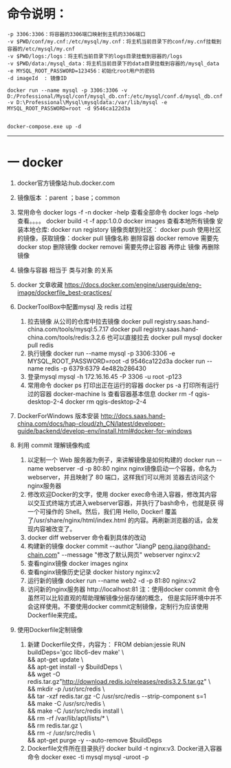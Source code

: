 # 命令说明：
    -p 3306:3306：将容器的3306端口映射到主机的3306端口
    -v $PWD/conf/my.cnf:/etc/mysql/my.cnf：将主机当前目录下的conf/my.cnf挂载到容器的/etc/mysql/my.cnf
    -v $PWD/logs:/logs：将主机当前目录下的logs目录挂载到容器的/logs
    -v $PWD/data:/mysql_data：将主机当前目录下的data目录挂载到容器的/mysql_data
    -e MYSQL_ROOT_PASSWORD=123456：初始化root用户的密码
    -d imageId  : 镜像ID

    docker run --name mysql -p 3306:3306 -v D:/Professional/Mysql/conf/mysql_db.cnf:/etc/mysql/conf.d/mysql_db.cnf -v D:\Professional\Mysql\mysqldata:/var/lib/mysql -e MYSQL_ROOT_PASSWORD=root -d 9546ca122d3a


	docker-compose.exe up -d


----

# 一 docker
1. docker官方镜像站:hub.docker.com
2. 镜像版本 ：parent ；base；common
3. 常用命令
docker logs -f -n
docker -help  查看全部命令
docker logs -help 查看。。。。
docker build -t -f  app:1.0.0
docker images  查看本地所有镜像
安装本地仓库:  docker run registory 
镜像贡献到社区： docker push
使用社区的镜像，获取镜像：docker pull   镜像名称
删除容器  docker remove     需要先 docker  stop
删除镜像  docker removei    需要先停止容器  再停止 镜像  再删除镜像

4. 镜像与容器   相当于  类与对象  的关系
5. docker 文章收藏
https://docs.docker.com/engine/userguide/eng-image/dockerfile_best-practices/
6. DockerToolBox中配置mysql 及 redis 过程
	1. 拉去镜像
从公司的仓库中拉去镜像
docker pull registry.saas.hand-china.com/tools/mysql:5.7.17
docker pull registry.saas.hand-china.com/tools/redis:3.2.6 
也可以直接拉去
docker pull mysql
docker pull redis
  	2. 执行镜像
docker run --name mysql -p 3306:3306 -e 
MYSQL_ROOT_PASSWORD=root  -d   9546ca122d3a
docker run --name redis -p 6379:6379 4e482b286430
	3. 登录mysql
mysql -h 172.16.16.45 -P 3306 -u root -p123
	4. 常用命令
docker ps 打印出正在运行的容器
docker ps -a 打印所有运行过的容器
docker-machine ls  查看容器基本信息
docker rm -f qgis-desktop-2-4
docker rm qgis-desktop-2-4 

7. DockerForWindows 版本安装
  http://docs.saas.hand-china.com/docs/hap-cloud/zh_CN/latest/developer-guide/backend/develop-env/install.html#docker-for-windows
8. 利用	commit	理解镜像构成
	1. 以定制一个	Web	服务器为例子，来讲解镜像是如何构建的
docker	run	--name	webserver	-d	-p	80:80	nginx
nginx镜像启动一个容器，命名为webserver，并且映射了	80 端口，这样我们可以用浏				览器去访问这个	nginx服务器
	2. 修改欢迎Docker的文字，使用	docker exec命令进入容器，修改其内容
以交互式终端方式进入webserver容器，并执行了bash命令，也就是获 得一个可操作的	Shell。然后，我们用	Hello,	Docker!	覆盖了/usr/share/nginx/html/index.html		的内容。再刷新浏览器的话，会发现内容被改变了。
	3. docker	diff	webserver 	命令看到具体的改动
	4. 构建新的镜像
docker commit --author "JiangP <peng.jiang@hand-chain.com>" --message "修改了默认网页"  webserver  nginx:v2
	5. 查看nginx镜像
docker images nginx
	6. 查看nginx镜像历史记录
docker	history	nginx:v2 
	7. 运行新的镜像
docker	run	--name	web2	-d	-p	81:80	nginx:v2
	8. 访问新的nginx服务器
http://localhost:81
注：使用docker  commit	命令虽然可以比较直观的帮助理解镜像分层存储的概念， 但是实际环境中并不会这样使用。不要使用docker	commit定制镜像，定制行为应该使用Dockerfile来完成。

9. 使用Dockerfile定制镜像
	1. 新建	Dockerfile文件，内容为：
FROM	debian:jessie
RUN	buildDeps='gcc	libc6-dev	make'	\				
&&	apt-get	update	\				
&&	apt-get	install	-y	$buildDeps	\				
&&	wget	-O	redis.tar.gz"http://download.redis.io/releases/redis3.2.5.tar.gz"	\				
&&	mkdir	-p	/usr/src/redis	\				
&&	tar	-xzf	redis.tar.gz	-C	/usr/src/redis	--strip-component s=1	\
&&	make	-C	/usr/src/redis	\				
&&	make	-C	/usr/src/redis	install	\				
&&	rm	-rf	/var/lib/apt/lists/*	\				
&&	rm	redis.tar.gz	\				
&&	rm	-r	/usr/src/redis	\				
&&	apt-get	purge	-y	--auto-remove	$buildDeps
	2. Dockerfile文件所在目录执行
docker	build	-t	nginx:v3. 
Docker进入容器命令
docker exec -ti mysql mysql -uroot -p